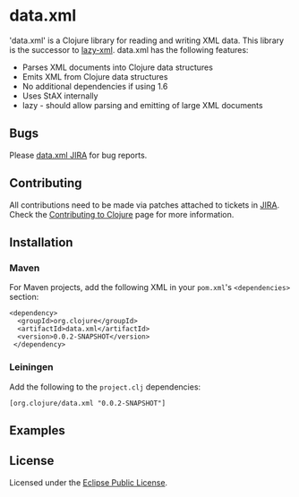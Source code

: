 # data.xml

'data.xml' is a Clojure library for reading and writing XML data. This
library is the successor to
[lazy-xml](http://clojure.github.com/clojure-contrib/lazy-xml-api.html).
data.xml has the following features:

* Parses XML documents into Clojure data structures
* Emits XML from Clojure data structures
* No additional dependencies if using 1.6
* Uses StAX internally
* lazy - should allow parsing and emitting of large XML documents

## Bugs

Please [data.xml JIRA](http://dev.clojure.org/jira/browse/DXML) for bug reports.

## Contributing

All contributions need to be made via patches attached to tickets in
[JIRA](http://dev.clojure.org/jira/browse/DXML). Check the
[Contributing to Clojure](http://clojure.org/contributing) page for
more information.

## Installation

### Maven
For Maven projects, add the following XML in your `pom.xml`'s `<dependencies>` section:

    <dependency>
	  <groupId>org.clojure</groupId>
	  <artifactId>data.xml</artifactId>
	  <version>0.0.2-SNAPSHOT</version>
     </dependency>

### Leiningen
Add the following to the `project.clj` dependencies:

    [org.clojure/data.xml "0.0.2-SNAPSHOT"]

## Examples

## License

Licensed under the [Eclipse Public License](http://www.opensource.org/licenses/eclipse-1.0.php).